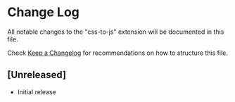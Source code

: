 # Change Log

All notable changes to the "css-to-js" extension will be documented in this file.

Check [Keep a Changelog](http://keepachangelog.com/) for recommendations on how to structure this file.

## [Unreleased]

- Initial release